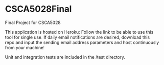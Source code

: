 # CSCA5028Final
Final Project for CSCA5028

This application is hosted on Heroku: 
Follow the link to be able to use this tool for single use.
If daily email notifications are desired, download this repo and input the sending email address parameters and host continuously from your machine!

Unit and integration tests are included in the /test directory.
